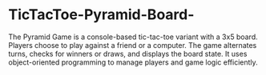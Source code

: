 # TicTacToe-Pyramid-Board-
The Pyramid Game is a console-based tic-tac-toe variant with a 3x5 board. Players choose to play against a friend or a computer. The game alternates turns, checks for winners or draws, and displays the board state. It uses object-oriented programming to manage players and game logic efficiently.
